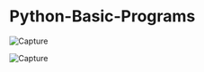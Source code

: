 # Python-Basic-Programs





![Capture](https://user-images.githubusercontent.com/82524305/115987880-a2eca680-a5d4-11eb-8829-e389ed18c6e3.PNG)


![Capture](https://user-images.githubusercontent.com/82524305/116040736-0684db80-a68a-11eb-8f08-23e217f52062.PNG)
